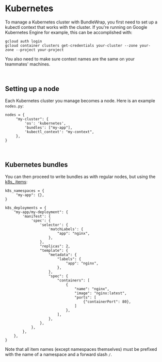 # Kubernetes

To manage a Kubernetes cluster with BundleWrap, you first need to set up a kubectl context that works with the cluster. If you're running on Google Kubernetes Engine for example, this can be accomplished with:

	gcloud auth login
	gcloud container clusters get-credentials your-cluster --zone your-zone --project your-project

You also need to make sure context names are the same on your teammates' machines.

<br>

## Setting up a node

Each Kubernetes cluster you manage becomes a node. Here is an example `nodes.py`:

	nodes = {
	     "my-cluster": {
	         'os': 'kubernetes',
	         'bundles': ["my-app"],
	         'kubectl_context': "my-context",
	     },
	}

<br>

## Kubernetes bundles

You can then proceed to write bundles as with regular nodes, but using the [k8s_ items](../items/k8s.md):

    k8s_namespaces = {
         "my-app": {},
    }

    k8s_deployments = {
        "my-app/my-deployment": {
            'manifest': {
                'spec': {
                    'selector': {
                        'matchLabels': {
                            "app": "nginx",
                        },
                    },
                    "replicas": 2,
                    "template": {
                        "metadata": {
                            "labels": {
                                "app": "nginx",
                            },
                        },
                        "spec": {
                            "containers": [
                                {
                                    "name": "nginx",
                                    "image": "nginx:latest",
                                    "ports": [
                                        {"containerPort": 80},
                                    ]
                                },
                            ],
                        },
                    },
                },
            },
        },
    }

Note that all item names (except namespaces themselves) must be prefixed with the name of a namespace and a forward slash `/`.
